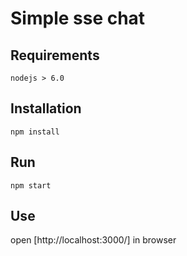 # Simple sse chat
## Requirements
`nodejs > 6.0`

## Installation
```
npm install
```

## Run
```
npm start
```

## Use
open [http://localhost:3000/] in browser 
